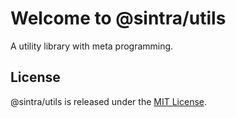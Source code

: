 
# Welcome to @sintra/utils

A utility library with meta programming.

## License

@sintra/utils is released under the [MIT License](https://opensource.org/licenses/MIT).
